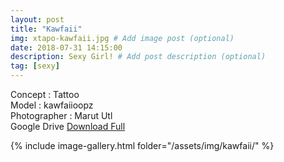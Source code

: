 ```yaml
---
layout: post
title: "Kawfaii"
img: xtapo-kawfaii.jpg # Add image post (optional)
date: 2018-07-31 14:15:00
description: Sexy Girl! # Add post description (optional)
tag: [sexy]
---
```

Concept : Tattoo    
Model : kawfaiioopz    
Photographer : Marut Utl  
Google Drive [Download Full](http://gestyy.com/e0GHvo)  

{% include image-gallery.html folder="/assets/img/kawfaii/" %}

